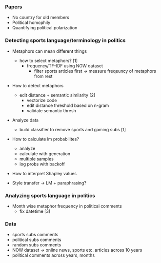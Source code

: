 ### Papers
- No country for old members
- Political homophily
- Quantifying political polarization

### Detecting sports language/terminology in politics

- Metaphors can mean different things
    - how to select metaphors?  [1]
        - frequency/TF-IDF using NOW dataset
            - filter sports articles first -> measure freqeuncy of metaphors from rest

- How to detect metaphors
    - edit distance + semantic similarity  [2]
        - vectorize code
        - edit distance threshold based on n-gram
        - validate semantic thresh

- Analyze data 
    - build classifier to remove sports and gaming subs  [1]

- How to calculate lm probabilites?
    - analyze
    - calculate with generation
    - multiple samples
    - log probs with backoff

- How to interpret Shapley values

- Style transfer -> LM + paraphrasing?


### Analyzing sports language in politics

- Month wise metaphor frequency in political comments
    - fix datetime  [3]


### Data

- sports subs comments
- political subs comments
- random subs comments
- NOW dataset -> online news, sports etc. articles across 10 years
- political comments across years, months